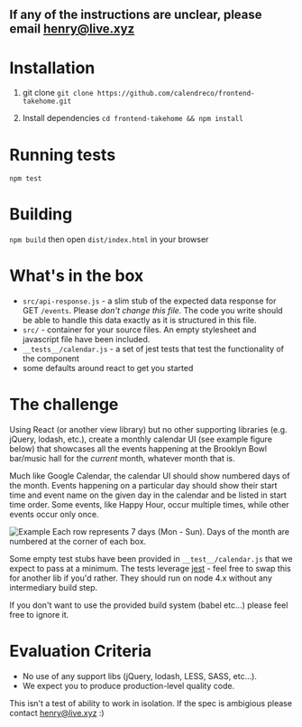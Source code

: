 ## If any of the instructions are unclear, please email henry@live.xyz

# Installation

1) git clone
`git clone https://github.com/calendreco/frontend-takehome.git`

2) Install dependencies
`cd frontend-takehome && npm install`

# Running tests
`npm test`

# Building
`npm build` then open `dist/index.html` in your browser

# What's in the box
* `src/api-response.js` - a slim stub of the expected data response for GET `/events`. Please *don't change this file*. The code you write should be able to handle this data exactly as it is structured in this file.
* `src/` - container for your source files. An empty stylesheet and javascript file have been included.
* `__tests__/calendar.js` - a set of jest tests that test the functionality of the component
* some defaults around react to get you started

# The challenge
Using React (or another view library) but no other supporting libraries (e.g. jQuery, lodash, etc.), create a monthly calendar UI (see example figure below) that showcases all the events happening at the Brooklyn Bowl bar/music hall for the _current_ month, whatever month that is.

Much like Google Calendar, the calendar UI should show numbered days of the month. Events happening on a particular day should show their start time and event name on the given day in the calendar and be listed in start time order. Some events, like Happy Hour, occur multiple times, while other events occur only once.

![Example](https://cloud.githubusercontent.com/assets/3581705/13577019/693a01e0-e45e-11e5-857f-b42f5752f6e8.png)
Each row represents 7 days (Mon - Sun). Days of the month are numbered at the corner of each box.

Some empty test stubs have been provided in `__test__/calendar.js` that we expect to pass at a minimum. The tests leverage [jest](https://facebook.github.io/jest/docs/en/getting-started.html) - feel free to swap this for another lib if you'd rather. They should run on node 4.x without any intermediary build step.

If you don't want to use the provided build system (babel etc...) please feel free to ignore it.

# Evaluation Criteria
* No use of any support libs (jQuery, lodash, LESS, SASS, etc...).
* We expect you to produce production-level quality code.

This isn't a test of ability to work in isolation. If the spec is ambigious please contact henry@live.xyz :)
